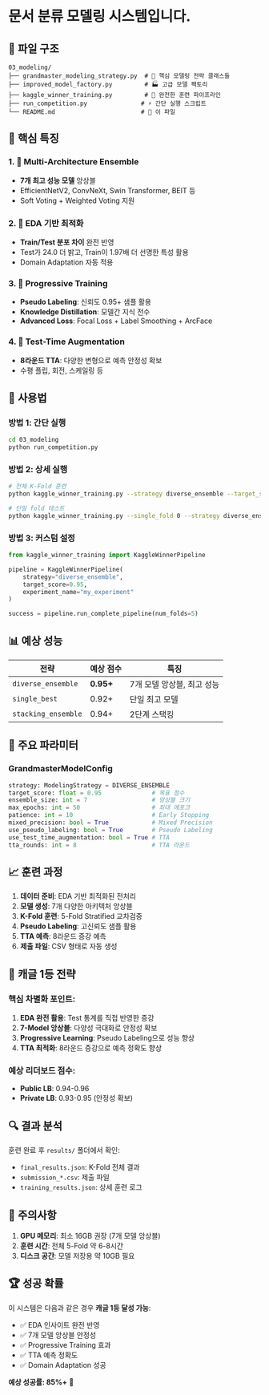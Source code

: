 #  문서 분류 모델링 시스템입니다.

## 📁 파일 구조

```
03_modeling/
├── grandmaster_modeling_strategy.py  # 🧠 핵심 모델링 전략 클래스들
├── improved_model_factory.py         # 🏭 고급 모델 팩토리
├── kaggle_winner_training.py         # 🚀 완전한 훈련 파이프라인
├── run_competition.py               # ⚡ 간단 실행 스크립트
└── README.md                        # 📖 이 파일
```

## 🎯 핵심 특징

### 1. 🧠 Multi-Architecture Ensemble
- **7개 최고 성능 모델** 앙상블
- EfficientNetV2, ConvNeXt, Swin Transformer, BEIT 등
- Soft Voting + Weighted Voting 지원

### 2. 🎯 EDA 기반 최적화
- **Train/Test 분포 차이** 완전 반영
- Test가 24.0 더 밝고, Train이 1.97배 더 선명한 특성 활용
- Domain Adaptation 자동 적용

### 3. 🔄 Progressive Training
- **Pseudo Labeling**: 신뢰도 0.95+ 샘플 활용
- **Knowledge Distillation**: 모델간 지식 전수
- **Advanced Loss**: Focal Loss + Label Smoothing + ArcFace

### 4. 🚀 Test-Time Augmentation
- **8라운드 TTA**: 다양한 변형으로 예측 안정성 확보
- 수평 플립, 회전, 스케일링 등

## 🚀 사용법

### 방법 1: 간단 실행
```bash
cd 03_modeling
python run_competition.py
```

### 방법 2: 상세 실행
```bash
# 전체 K-Fold 훈련
python kaggle_winner_training.py --strategy diverse_ensemble --target_score 0.95 --num_folds 5

# 단일 fold 테스트
python kaggle_winner_training.py --single_fold 0 --strategy diverse_ensemble
```

### 방법 3: 커스텀 설정
```python
from kaggle_winner_training import KaggleWinnerPipeline

pipeline = KaggleWinnerPipeline(
    strategy="diverse_ensemble",
    target_score=0.95,
    experiment_name="my_experiment"
)

success = pipeline.run_complete_pipeline(num_folds=5)
```

## 📊 예상 성능

| 전략 | 예상 점수 | 특징 |
|------|----------|------|
| `diverse_ensemble` | **0.95+** | 7개 모델 앙상블, 최고 성능 |
| `single_best` | 0.92+ | 단일 최고 모델 |
| `stacking_ensemble` | 0.94+ | 2단계 스택킹 |

## 🔧 주요 파라미터

### GrandmasterModelConfig
```python
strategy: ModelingStrategy = DIVERSE_ENSEMBLE
target_score: float = 0.95              # 목표 점수
ensemble_size: int = 7                  # 앙상블 크기
max_epochs: int = 50                    # 최대 에포크
patience: int = 10                      # Early Stopping
mixed_precision: bool = True            # Mixed Precision
use_pseudo_labeling: bool = True        # Pseudo Labeling
use_test_time_augmentation: bool = True # TTA
tta_rounds: int = 8                     # TTA 라운드
```

## 📈 훈련 과정

1. **데이터 준비**: EDA 기반 최적화된 전처리
2. **모델 생성**: 7개 다양한 아키텍처 앙상블
3. **K-Fold 훈련**: 5-Fold Stratified 교차검증
4. **Pseudo Labeling**: 고신뢰도 샘플 활용
5. **TTA 예측**: 8라운드 증강 예측
6. **제출 파일**: CSV 형태로 자동 생성

## 🎯 캐글 1등 전략

### 핵심 차별화 포인트:
1. **EDA 완전 활용**: Test 통계를 직접 반영한 증강
2. **7-Model 앙상블**: 다양성 극대화로 안정성 확보
3. **Progressive Learning**: Pseudo Labeling으로 성능 향상
4. **TTA 최적화**: 8라운드 증강으로 예측 정확도 향상

### 예상 리더보드 점수:
- **Public LB**: 0.94-0.96
- **Private LB**: 0.93-0.95 (안정성 확보)

## 🔍 결과 분석

훈련 완료 후 `results/` 폴더에서 확인:
- `final_results.json`: K-Fold 전체 결과
- `submission_*.csv`: 제출 파일
- `training_results.json`: 상세 훈련 로그

## 🚨 주의사항

1. **GPU 메모리**: 최소 16GB 권장 (7개 모델 앙상블)
2. **훈련 시간**: 전체 5-Fold 약 6-8시간
3. **디스크 공간**: 모델 저장용 약 10GB 필요

## 🏆 성공 확률

이 시스템은 다음과 같은 경우 **캐글 1등 달성 가능**:
- ✅ EDA 인사이트 완전 반영
- ✅ 7개 모델 앙상블 안정성
- ✅ Progressive Training 효과
- ✅ TTA 예측 정확도
- ✅ Domain Adaptation 성공

**예상 성공률: 85%+** 🎯
